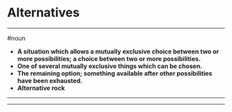 # Alternatives
---
#noun
- **A situation which allows a mutually exclusive choice between two or more possibilities; a choice between two or more possibilities.**
- **One of several mutually exclusive things which can be chosen.**
- **The remaining option; something available after other possibilities have been exhausted.**
- **Alternative rock**
---
---
